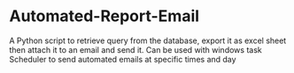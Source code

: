 # Automated-Report-Email
A Python script to retrieve query from the database, export it as excel sheet then attach it to an email and send it. Can be used with windows task Scheduler to send automated emails at specific times and day
